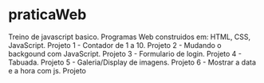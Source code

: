 # praticaWeb
Treino de javascript basico.
Programas Web construidos em: HTML, CSS, JavaScript. 
Projeto 1 - Contador de 1 a 10.
Projeto 2 - Mudando o backgound com JavaScript.
Projeto 3 - Formulario de login.
Projeto 4 - Tabuada.
Projeto 5 - Galeria/Display de imagens.
Projeto 6 - Mostrar a data e a hora com js.
Projeto
